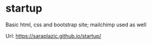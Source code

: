 # startup
Basic html, css and bootstrap site; mailchimp used as well 

Url: https://saraplazic.github.io/startup/
